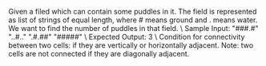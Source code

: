 Given a filed which can contain some puddles in it. The field is represented as list of strings of equal length, where # means ground and . means water. We want to find the number of puddles in that field.
\\
Sample Input:
"###.#"
"..#.."
".#.##"
"#####"
\\
Expected Output: 3
\\
Condition for connectivity between two cells: if they are vertically or horizontally adjacent. Note: two cells are not connected if they are diagonally adjacent.